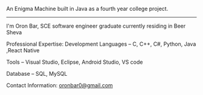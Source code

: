 An Enigma Machine built in Java as a fourth year college project.
**********************************************************************
I'm Oron Bar, SCE software engineer graduate currently residing in Beer Sheva

Professional Expertise:
Development Languages – C, C++, C#, Python, Java ,React Native

Tools – Visual Studio, Eclipse, Android Studio, VS code

Database – SQL, MySQL

Contact Information:
oronbar0@gmail.com
